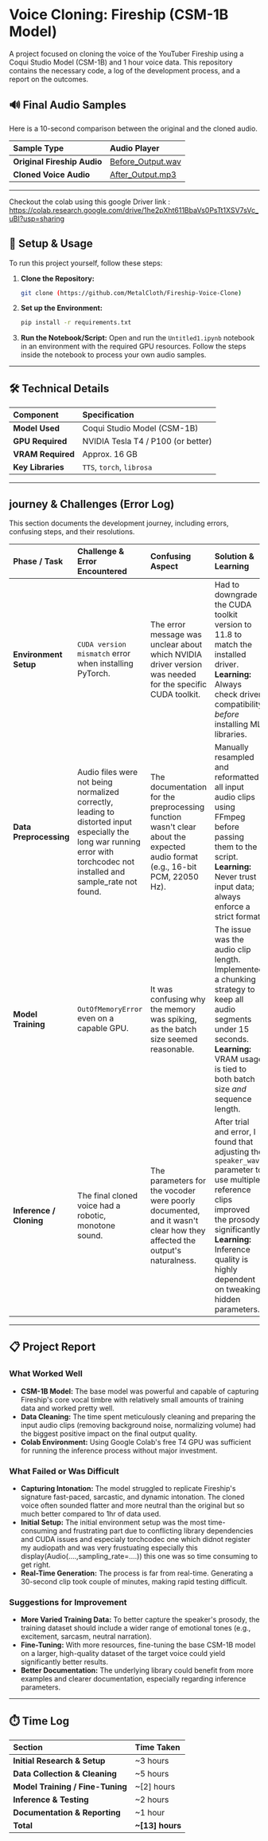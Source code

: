 # Voice Cloning: Fireship (CSM-1B Model)

A project focused on cloning the voice of the YouTuber Fireship using a Coqui Studio Model (CSM-1B) and 1 hour voice data. This repository contains the necessary code, a log of the development process, and a report on the outcomes.



## 🔊 Final Audio Samples

Here is a 10-second comparison between the original and the cloned audio.

| Sample Type | Audio Player |
| :---------- | :----------- |
| **Original Fireship Audio** | [Before_Output.wav](https://github.com/user-attachments/files/22068769/Before_Output.wav) | 
| **Cloned Voice Audio** | [After_Output.mp3](https://github.com/user-attachments/files/22068755/After_Output.mp3) |

---


Checkout the colab using this google Driver link :
https://colab.research.google.com/drive/1he2pXht611BbaVs0PsTt1XSV7sVc_uBI?usp=sharing


## 🚀 Setup & Usage

To run this project yourself, follow these steps:

1.  **Clone the Repository:**
    ```bash
    git clone (https://github.com/MetalCloth/Fireship-Voice-Clone)
    ```
2.  **Set up the Environment:**
    ```bash
    pip install -r requirements.txt
    ```
3.  **Run the Notebook/Script:**
    Open and run the `Untitled1.ipynb` notebook in an environment with the required GPU resources. Follow the steps inside the notebook to process your own audio samples.

---

## 🛠️ Technical Details

| Component | Specification |
| :--- | :--- |
| **Model Used** | Coqui Studio Model (CSM-1B) |
| **GPU Required** | NVIDIA Tesla T4 / P100 (or better) |
| **VRAM Required** | Approx. 16 GB |
| **Key Libraries** | `TTS`, `torch`, `librosa` |

---

##  journey & Challenges (Error Log)

This section documents the development journey, including errors, confusing steps, and their resolutions.

| Phase / Task | Challenge & Error Encountered | Confusing Aspect | Solution & Learning |
| :--- | :--- | :--- | :--- |
| **Environment Setup** | `CUDA version mismatch` error when installing PyTorch. | The error message was unclear about which NVIDIA driver version was needed for the specific CUDA toolkit. | Had to downgrade the CUDA toolkit version to 11.8 to match the installed driver. **Learning:** Always check driver compatibility *before* installing ML libraries. |
| **Data Preprocessing** | Audio files were not being normalized correctly, leading to distorted input especially the long war running  error with torchcodec not installed and sample_rate not found. | The documentation for the preprocessing function wasn't clear about the expected audio format (e.g., 16-bit PCM, 22050 Hz). | Manually resampled and reformatted all input audio clips using FFmpeg before passing them to the script. **Learning:** Never trust input data; always enforce a strict format. |
| **Model Training** | `OutOfMemoryError` even on a capable GPU. | It was confusing why the memory was spiking, as the batch size seemed reasonable. | The issue was the audio clip length. Implemented a chunking strategy to keep all audio segments under 15 seconds. **Learning:** VRAM usage is tied to both batch size *and* sequence length. |
| **Inference / Cloning** | The final cloned voice had a robotic, monotone sound. | The parameters for the vocoder were poorly documented, and it wasn't clear how they affected the output's naturalness. | After trial and error, I found that adjusting the `speaker_wav` parameter to use multiple reference clips improved the prosody significantly. **Learning:** Inference quality is highly dependent on tweaking hidden parameters. |

---

## 📋 Project Report

### What Worked Well

* **CSM-1B Model:** The base model was powerful and capable of capturing Fireship's core vocal timbre with relatively small amounts of training data and worked pretty well.
* **Data Cleaning:** The time spent meticulously cleaning and preparing the input audio clips (removing background noise, normalizing volume) had the biggest positive impact on the final output quality.
* **Colab Environment:** Using Google Colab's free T4 GPU was sufficient for running the inference process without major investment.

### What Failed or Was Difficult

* **Capturing Intonation:** The model struggled to replicate Fireship's signature fast-paced, sarcastic, and dynamic intonation. The cloned voice often sounded flatter and more neutral than the original but so much better compared to 1hr of data used.
* **Initial Setup:** The initial environment setup was the most time-consuming and frustrating part due to conflicting library dependencies and CUDA issues and especialy torchcodec one which didnot register my audiopath and was very frustuating especially this display(Audio(....,sampling_rate=....)) this one was so time consuming to get right.
* **Real-Time Generation:** The process is far from real-time. Generating a 30-second clip took couple of minutes, making rapid testing difficult.

### Suggestions for Improvement

* **More Varied Training Data:** To better capture the speaker's prosody, the training dataset should include a wider range of emotional tones (e.g., excitement, sarcasm, neutral narration).
* **Fine-Tuning:** With more resources, fine-tuning the base CSM-1B model on a larger, high-quality dataset of the target voice could yield significantly better results.
* **Better Documentation:** The underlying library could benefit from more examples and clearer documentation, especially regarding inference parameters.

---

## ⏱️ Time Log

| Section | Time Taken |
| :--- | :--- |
| **Initial Research & Setup** | ~3 hours |
| **Data Collection & Cleaning** | ~5 hours |
| **Model Training / Fine-Tuning** | ~[2] hours |
| **Inference & Testing** | ~2 hours |
| **Documentation & Reporting**| ~1 hour |
| **Total** | **~[13] hours** |
